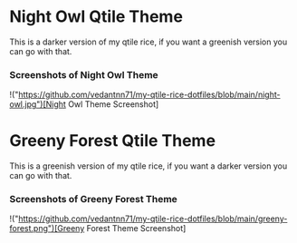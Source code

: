 # Night Owl Qtile Theme
This is a darker version of my qtile rice, if you want a greenish version you can go with that.

### Screenshots of Night Owl Theme
!("https://github.com/vedantnn71/my-qtile-rice-dotfiles/blob/main/night-owl.jpg")[Night Owl Theme Screenshot]

# Greeny Forest Qtile Theme
This is a greenish version of my qtile rice, if you want a darker version you can go with that.

### Screenshots of Greeny Forest Theme
!("https://github.com/vedantnn71/my-qtile-rice-dotfiles/blob/main/greeny-forest.png")[Greeny Forest Theme Screenshot]

